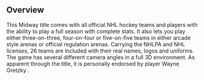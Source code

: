 ## Overview

This Midway title comes with all official NHL hockey teams and players with the ability to play a full season with complete stats. It also lets you play either three-on-three, four-on-four or five-on-five teams in either arcade style arenas or official regulation arenas. Carrying the NHLPA and NHL licenses, 26 teams are included with their real names, logos and uniforms. The game has several different camera angles in a full 3D environment. As apparent through the title, it is personally endorsed by player Wayne Gretzky .
